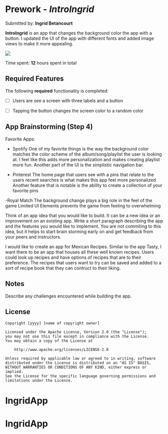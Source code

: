 # Prework - *IntroIngrid*

Submitted by: **Ingrid Betancourt**

**IntroIngrid** is an app that changes the background color the app with a button. I updated the UI of the app with different fonts and added image views to make it more appealing.

<div>
    <a href="https://www.loom.com/share/9184180a466f4df380da5537f545d75e">
    </a>
    <a href="https://www.loom.com/share/9184180a466f4df380da5537f545d75e">
      <img style="max-width:300px;" src="null">
    </a>
  </div>

Time spent: **12** hours spent in total

## Required Features

The following **required** functionality is completed:

- [ ] Users are see a screen with three labels and a button
- [ ] Tapping the button changes the screen color to a random color
 


## App Brainstorming (Step 4)
Favorite Apps:
- Spotify 
    One of my favorite things is the way the background color matches the color scheme of the album/song/playlist the user is looking at. I feel like this adds more personalization and makes creating playlist more fun.
    Another part of the UI is the simplistic navigation bar. 
    
- Pinterest
    The home page that users see with a pins that relate to the users recent searches is what makes this app feel more personalized
    Another feature that is notable is the ability to create a collection of your favorite pins
    
-Royal Match
    The background change plays a big role in the feel of the game
    Limited UI Elements prevents the game from feeling to overwhelming


 Think of an app idea that you would like to build. It can be a new idea or an improvement on an existing app. Write a short paragraph describing the app and the features you would like to implement. You are not commiting to this idea, but it helps to start brain storming early on and get feedback from your peers and instructors.
 
 I would like to create an app for Mexican Recipes. Similar to the app Tasty, I want there to be an app that houses all these well known recipes. Users could look up recipes and have options of recipes that are to their preference. The recipes that users want to try can be saved and added to a sort of recipe book that they can contruct to their liking. 

## Notes

Describe any challenges encountered while building the app.

## License

    Copyright [yyyy] [name of copyright owner]

    Licensed under the Apache License, Version 2.0 (the "License");
    you may not use this file except in compliance with the License.
    You may obtain a copy of the License at

        http://www.apache.org/licenses/LICENSE-2.0

    Unless required by applicable law or agreed to in writing, software
    distributed under the License is distributed on an "AS IS" BASIS,
    WITHOUT WARRANTIES OR CONDITIONS OF ANY KIND, either express or implied.
    See the License for the specific language governing permissions and
    limitations under the License.
# IngridApp
# IngridApp
